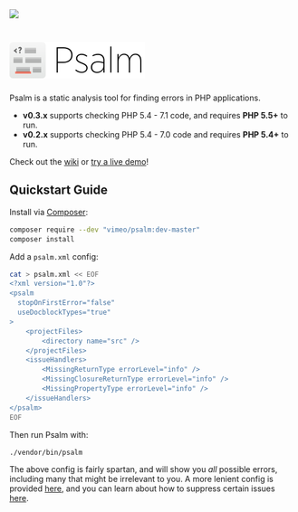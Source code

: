 <img src="https://travis-ci.org/vimeo/psalm.svg?branch=master" />

<h1><a href="https://getpsalm.org"><img src="PsalmLogo.png" height="64" alt="logo" /></a></h1>

Psalm is a static analysis tool for finding errors in PHP applications.

 - **v0.3.x** supports checking PHP 5.4 - 7.1 code, and requires **PHP 5.5+** to run. 
 - **v0.2.x** supports checking PHP 5.4 - 7.0 code and requires **PHP 5.4+** to run.

Check out the [wiki](https://github.com/vimeo/psalm/wiki) or [try a live demo](https://getpsalm.org/)!

## Quickstart Guide

Install via [Composer](https://getcomposer.org/):

```bash
composer require --dev "vimeo/psalm:dev-master"
composer install
```

Add a `psalm.xml` config:

```bash
cat > psalm.xml << EOF
<?xml version="1.0"?>
<psalm
  stopOnFirstError="false"
  useDocblockTypes="true"
>
    <projectFiles>
        <directory name="src" />
    </projectFiles>
    <issueHandlers>
        <MissingReturnType errorLevel="info" />
        <MissingClosureReturnType errorLevel="info" />
        <MissingPropertyType errorLevel="info" />
    </issueHandlers>
</psalm>
EOF
```

Then run Psalm with:

```bash
./vendor/bin/psalm
```

The above config is fairly spartan, and will show you *all* possible errors, including many that might be irrelevant to you. A more lenient config is provided [here](examples/psalm.default.xml), and you can learn about how to suppress certain issues [here](https://github.com/vimeo/psalm/wiki/Dealing-with-code-issues).
